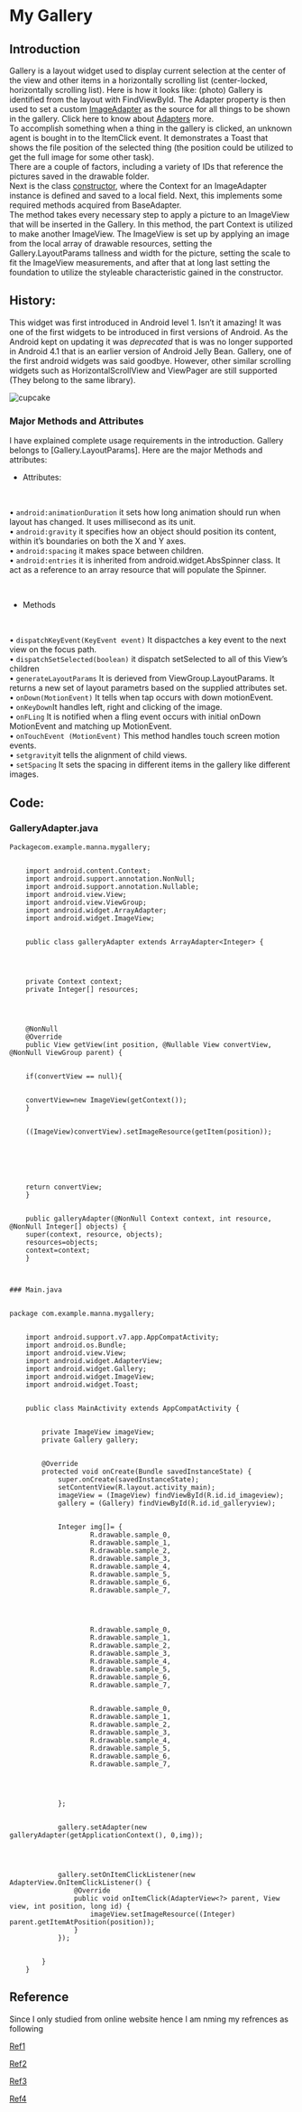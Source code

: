 # My Gallery
## Introduction
Gallery is a layout widget used to display current selection at the center of the view and other items in a horizontally scrolling list (center-locked, horizontally scrolling list). Here is how it looks like:
(photo)
 Gallery is identified from the layout with FindViewById. The Adapter property is then used to set a custom [ImageAdapter]( https://alvinalexander.com/java/jwarehouse/apps-for-android/Panoramio/src/com/google/android/panoramio/ImageAdapter.java.shtml) as the source for all things to be shown in the gallery. Click here to know about [Adapters]( https://developer.android.com/reference/android/widget/Adapter) more.<br>
To accomplish something when a thing in the gallery is clicked, an unknown agent is bought in to the ItemClick event. It demonstrates a Toast that shows the file position of the selected thing (the position could be utilized to get the full image for some other task). <br>
There are a couple of factors, including a variety of IDs that reference the pictures saved in the drawable folder.<br>
Next is the class [constructor]( https://developer.android.com/reference/java/lang/reflect/Constructor), where the Context for an ImageAdapter instance is defined and saved to a local field. Next, this implements some required methods acquired from BaseAdapter. <br>
The method takes every necessary step to apply a picture to an ImageView that will be inserted in the Gallery. In this method, the part Context is utilized to make another ImageView. The ImageView is set up by applying an image from the local array of drawable resources, setting the Gallery.LayoutParams tallness and width for the picture, setting the scale to fit the ImageView measurements, and after that at long last setting the foundation to utilize the styleable characteristic gained in the constructor. <br>

## History:
This widget was first introduced in Android level 1. Isn’t it amazing! It was one of the first widgets to be introduced in first versions of Android. As the Android kept on updating it was *deprecated* that is was no longer supported in Android 4.1 that is an earlier version of Android Jelly Bean. Gallery, one of the first android widgets was said goodbye. However, other similar scrolling widgets such as HorizontalScrollView and ViewPager are still supported (They belong to the same library). <br>

![cupcake](https://user-images.githubusercontent.com/43186158/49691368-71abd280-fb0e-11e8-9420-c69f89163360.png)


### Major Methods and Attributes 
I have explained complete usage requirements in the introduction. Gallery belongs to [Gallery.LayoutParams]. Here are the major Methods and attributes:<br>

* Attributes:
<br>

•	```android:animationDuration``` it sets how long animation should run when layout has changed. It uses millisecond as its unit.<br>
•	``` android:gravity ``` it specifies how an object should position its content, within it’s boundaries on both the X and Y axes.<br>
•	``` android:spacing ``` it makes space between children.<br>
•	``` android:entries ``` it is inherited from android.widget.AbsSpinner class. It act as a reference to an array resource that will populate the Spinner. <br>

<br>

* Methods
<br>

•	``` dispatchKeyEvent(KeyEvent event) ``` It dispactches a key event to the next view on the focus path.<br>
•	``` dispatchSetSelected(boolean) ``` it dispatch setSelected to all of this View’s children<br>
•	``` generateLayoutParams ``` It is derieved from ViewGroup.LayoutParams. It returns a new set of layout parametrs based on the supplied attributes set. <br>
•	``` onDown(MotionEvent) ``` It tells when tap occurs with down motionEvent.<br>
•	``` onKeyDown ```It handles left, right and clicking of the image.<br>
•	``` onFLing ``` It is notified when a fling event occurs with initial onDown MotionEvent and matching up MotionEvent.<br>
•	``` onTouchEvent (MotionEvent) ``` This method handles touch screen motion events.<br>
•	``` setgravity ```it tells the alignment of child views.<br>
•	``` setSpacing ``` It sets the spacing in different items in the gallery like different images.



## Code:
### GalleryAdapter.java
```
Packagecom.example.manna.mygallery;
	

	import android.content.Context;
	import android.support.annotation.NonNull;
	import android.support.annotation.Nullable;
	import android.view.View;
	import android.view.ViewGroup;
	import android.widget.ArrayAdapter;
	import android.widget.ImageView;
	

	public class galleryAdapter extends ArrayAdapter<Integer> {
	

	

	private Context context;
	private Integer[] resources;
	

	

	@NonNull
	@Override
	public View getView(int position, @Nullable View convertView, @NonNull ViewGroup parent) {
	

	if(convertView == null){
	

	convertView=new ImageView(getContext());
	}
	

	((ImageView)convertView).setImageResource(getItem(position));
	

	

	

	return convertView;
	}
	

	public galleryAdapter(@NonNull Context context, int resource, @NonNull Integer[] objects) {
	super(context, resource, objects);
	resources=objects;
	context=context;
	}
	


### Main.java


package com.example.manna.mygallery;
	

	import android.support.v7.app.AppCompatActivity;
	import android.os.Bundle;
	import android.view.View;
	import android.widget.AdapterView;
	import android.widget.Gallery;
	import android.widget.ImageView;
	import android.widget.Toast;
	

	public class MainActivity extends AppCompatActivity {
	

	    private ImageView imageView;
	    private Gallery gallery;
	

	    @Override
	    protected void onCreate(Bundle savedInstanceState) {
	        super.onCreate(savedInstanceState);
	        setContentView(R.layout.activity_main);
	        imageView = (ImageView) findViewById(R.id.id_imageview);
	        gallery = (Gallery) findViewById(R.id.id_galleryview);
	

	        Integer img[]= {
	                R.drawable.sample_0,
	                R.drawable.sample_1,
	                R.drawable.sample_2,
	                R.drawable.sample_3,
	                R.drawable.sample_4,
	                R.drawable.sample_5,
	                R.drawable.sample_6,
	                R.drawable.sample_7,
	

	

	                R.drawable.sample_0,
	                R.drawable.sample_1,
	                R.drawable.sample_2,
	                R.drawable.sample_3,
	                R.drawable.sample_4,
	                R.drawable.sample_5,
	                R.drawable.sample_6,
	                R.drawable.sample_7,
	

	                R.drawable.sample_0,
	                R.drawable.sample_1,
	                R.drawable.sample_2,
	                R.drawable.sample_3,
	                R.drawable.sample_4,
	                R.drawable.sample_5,
	                R.drawable.sample_6,
	                R.drawable.sample_7,
	

	

	        };
	

	        gallery.setAdapter(new galleryAdapter(getApplicationContext(), 0,img));
	

	

	        gallery.setOnItemClickListener(new AdapterView.OnItemClickListener() {
	            @Override
	            public void onItemClick(AdapterView<?> parent, View view, int position, long id) {
	                imageView.setImageResource((Integer) parent.getItemAtPosition(position));
	            }
	        });
	

	    }
	} 
```

## Reference

Since I only studied from online website hence I am nming my refrences as following

[Ref1](https://developer.xamarin.com/api/type/Android.Widget.Gallery/)

[Ref2](https://docs.microsoft.com/en-us/xamarin/android/user-interface/controls/gallery)

[Ref3](https://developer.android.com/reference/android/widget/Gallery#summary)

[Ref4](https://www.youtube.com/watch?v=O1DCtbdAxQo)

